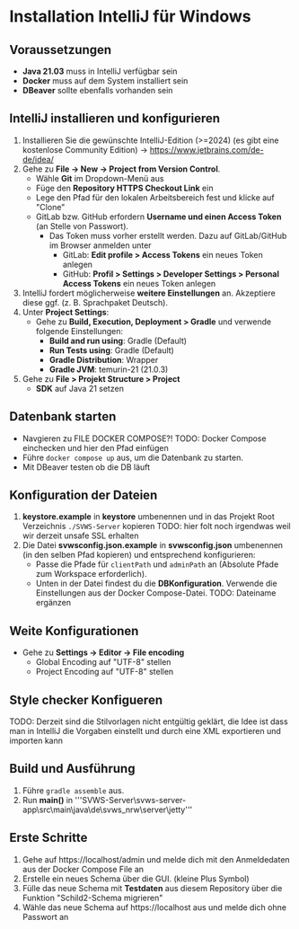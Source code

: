 # Installation IntelliJ für Windows

## Voraussetzungen

+ **Java 21.03** muss in IntelliJ verfügbar sein
+ **Docker** muss auf dem System installiert sein
+ **DBeaver** sollte ebenfalls vorhanden sein

## IntelliJ installieren und konfigurieren

1. Installieren Sie die gewünschte IntelliJ-Edition (>=2024) (es gibt eine kostenlose Community Edition) -> https://www.jetbrains.com/de-de/idea/
2. Gehe zu **File -> New -> Project from Version Control**.
    + Wähle **Git** im Dropdown-Menü aus
    + Füge den **Repository HTTPS Checkout Link** ein
    + Lege den Pfad für den lokalen Arbeitsbereich fest und klicke auf "Clone"
    + GitLab bzw. GitHub erfordern **Username und einen Access Token** (an Stelle von Passwort).
      + Das Token muss vorher erstellt werden. Dazu auf GitLab/GitHub im Browser anmelden unter
          + GitLab: **Edit profile > Access Tokens** ein neues Token anlegen
          + GitHub: **Profil > Settings > Developer Settings > Personal Access Tokens** ein neues Token anlegen
3. IntelliJ fordert möglicherweise **weitere Einstellungen** an. Akzeptiere diese ggf. (z. B. Sprachpaket Deutsch).
4. Unter **Project Settings**:
    - Gehe zu **Build, Execution, Deployment > Gradle** und verwende folgende Einstellungen:
        - **Build and run using**: Gradle (Default)
        - **Run Tests using**: Gradle (Default)
        - **Gradle Distribution**: Wrapper
        - **Gradle JVM**: temurin-21 (21.0.3)
5. Gehe zu **File > Projekt Structure > Project**
    + **SDK** auf Java 21 setzen

## Datenbank starten
+ Navgieren zu FILE DOCKER COMPOSE?! TODO: Docker Compose einchecken und hier den Pfad einfügen
+ Führe `docker compose up` aus, um die Datenbank zu starten.
+ Mit DBeaver testen ob die DB läuft

## Konfiguration der Dateien

1. **keystore.example** in  **keystore** umbenennen und in das Projekt Root Verzeichnis `./SVWS-Server` kopieren TODO: hier folt noch irgendwas weil wir derzeit unsafe SSL erhalten
2. Die Datei **svwsconfig.json.example** in **svwsconfig.json** umbenennen (in den selben Pfad kopieren) und entsprechend konfigurieren:
    + Passe die Pfade für `clientPath` und `adminPath` an (Absolute Pfade zum Workspace erforderlich).
    + Unten in der Datei findest du die **DBKonfiguration**. Verwende die Einstellungen aus der Docker Compose-Datei. TODO: Dateiname ergänzen

## Weite Konfigurationen
+ Gehe zu **Settings -> Editor -> File encoding**
  + Global Encoding auf "UTF-8" stellen
  + Project Encoding auf "UTF-8" stellen

## Style checker Konfigueren
TODO: Derzeit sind die Stilvorlagen nicht entgültig geklärt, die Idee ist dass man in IntelliJ die Vorgaben einstellt und durch eine XML exportieren und importen kann


## Build und Ausführung

1. Führe `gradle assemble` aus.
2. Run **main()** in '''SVWS-Server\svws-server-app\src\main\java\de\svws_nrw\server\jetty'''

## Erste Schritte

1. Gehe auf https://localhost/admin und melde dich mit den Anmeldedaten aus der Docker Compose File an
2. Erstelle ein neues Schema über die GUI. (kleine Plus Symbol)
3. Fülle das neue Schema mit **Testdaten** aus diesem Repository über die Funktion "Schild2-Schema migrieren"
4. Wähle das neue Schema auf https://localhost aus und melde dich ohne Passwort an
